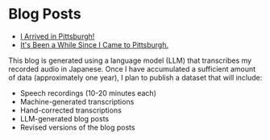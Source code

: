 # Blog Posts

- [I Arrived in Pittsburgh!](./20240806.md)
- [It's Been a While Since I Came to Pittsburgh.](./20240808.md)

This blog is generated using a language model (LLM) that transcribes my recorded audio in Japanese. Once I have accumulated a sufficient amount of data (approximately one year), I plan to publish a dataset that will include:

- Speech recordings (10-20 minutes each)
- Machine-generated transcriptions
- Hand-corrected transcriptions
- LLM-generated blog posts
- Revised versions of the blog posts
